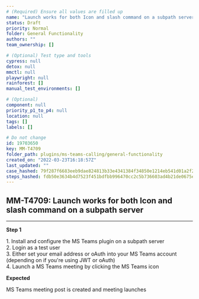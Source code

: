 ```yaml
---
# (Required) Ensure all values are filled up
name: "Launch works for both Icon and slash command on a subpath server"
status: Draft
priority: Normal
folder: General Functionality
authors: ""
team_ownership: []

# (Optional) Test type and tools
cypress: null
detox: null
mmctl: null
playwright: null
rainforest: []
manual_test_environments: []

# (Optional)
component: null
priority_p1_to_p4: null
location: null
tags: []
labels: []

# Do not change
id: 19703650
key: MM-T4709
folder_path: plugins/ms-teams-calling/general-functionality
created_on: "2022-03-23T16:18:57Z"
last_updated: ""
case_hashed: 79f287f6683eeb9dae824813b33e4341384f34850e1214eb541d01a2f29ec75d440b559e23ad52f5fdf18c0bdf7cb4db
steps_hashed: fdb50e3634b4d7523f451bdfbb996470cc2c5b736603ad4b21de0675e29f3e2ae59a04c11b772539f5f2186984d7a9a2
---
```


## MM-T4709: Launch works for both Icon and slash command on a subpath server

---

**Step 1**

1\. Install and configure the MS Teams plugin on a subpath server\
2\. Login as a test user\
3\. Either set your email address or oAuth into your MS Teams account (depending on if you're using JWT or oAuth)\
4\. Launch a MS Teams meeting by clicking the MS Teams icon

**Expected**

MS Teams meeting post is created and meeting launches
